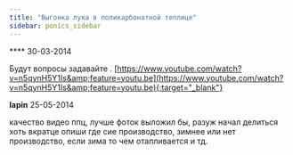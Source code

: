 ```yaml
---
title: "Выгонка лука в поликарбонатной теплице"
sidebar: ponics_sidebar
---
```


**** 30-03-2014

Будут вопросы задавайте . [https://www.youtube.com/watch?v=n5qynH5Y1Is&amp;feature=youtu.be](https://www.youtube.com/watch?v=n5qynH5Y1Is&amp;feature=youtu.be){:target="_blank"}


**lapin** 25-05-2014

качество видео ппц, лучше фоток выложил бы, разуж начал делиться хоть вкратце опиши где сие производство, зимнее или нет производство, если зима то чем отапливается и тд.


